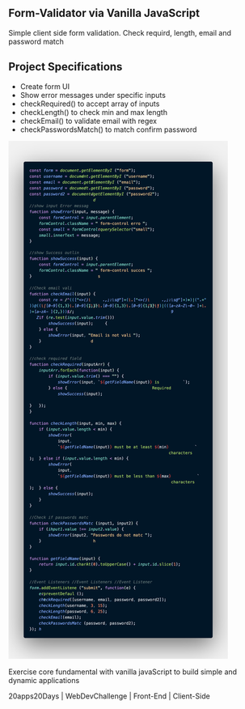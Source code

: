 ## Form-Validator via Vanilla JavaScript

Simple client side form validation. Check requird, length, email and password match

## Project Specifications

- Create form UI
- Show error messages under specific inputs
- checkRequired() to accept array of inputs
- checkLength() to check min and max length
- checkEmail() to validate email with regex
- checkPasswordsMatch() to match confirm password

![alt text](https://github.com/mylesvallen/form-validation/blob/master/code.png)


Exercise core fundamental with vanilla javaScript to build simple and dynamic applications


20apps20Days | WebDevChallenge | Front-End | Client-Side
